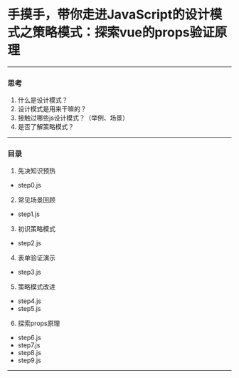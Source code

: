 # 手摸手，带你走进JavaScript的设计模式之策略模式：探索vue的props验证原理

---
### 思考

1. 什么是设计模式？
2. 设计模式是用来干嘛的？
3. 接触过哪些js设计模式？（举例、场景）
4. 是否了解策略模式？

---
### 目录

1. 先决知识预热
  - step0.js
2. 常见场景回顾
  - step1.js
3. 初识策略模式
  - step2.js  
4. 表单验证演示
  - step3.js
5. 策略模式改进
  - step4.js
  - step5.js
6. 探索props原理
  - step6.js
  - step7.js
  - step8.js
  - step9.js

---
